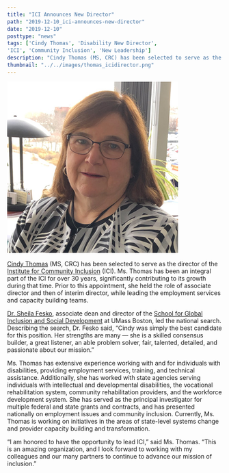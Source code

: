 ```yaml
---
title: "ICI Announces New Director"
path: "2019-12-10_ici-announces-new-director"
date: "2019-12-10"
posttype: "news"
tags: ['Cindy Thomas', 'Disability New Director',
'ICI', 'Community Inclusion', 'New Leadership']
description: "Cindy Thomas (MS, CRC) has been selected to serve as the director of the Institute for Community Inclusion (ICI). Ms. Thomas has been an integral part of the ICI for over 30 years, significantly contributing to its growth during that time."
thumbnail: "../../images/thomas_icidirector.png"
---
```



![Cindy Thomas (MS, CRC) has been selected to serve as the director of the Institute for Community Inclusion.](../../images/thomas_icidirector.png)

[Cindy Thomas](/about/staff-directory/cindy-thomas)  (MS, CRC) has been selected to serve as the director of the  [Institute for Community Inclusion](https://www.communityinclusion.org/)  (ICI). Ms. Thomas has been an integral part of the ICI for over 30 years, significantly contributing to its growth during that time. Prior to this appointment, she held the role of associate director and then of interim director, while leading the employment services and capacity building teams.

[Dr. Sheila Fesko](https://www.umb.edu/faculty_staff/bio/sheila_l._fesko), associate dean and director of the  [School for Global Inclusion and Social Development](https://globalinclusion.umb.edu/)  at UMass Boston, led the national search. Describing the search, Dr. Fesko said, “Cindy was simply the best candidate for this position. Her strengths are many — she is a skilled consensus builder, a great listener, an able problem solver, fair, talented, detailed, and passionate about our mission.”

Ms. Thomas has extensive experience working with and for individuals with disabilities, providing employment services, training, and technical assistance. Additionally, she has worked with state agencies serving individuals with intellectual and developmental disabilities, the vocational rehabilitation system, community rehabilitation providers, and the workforce development system. She has served as the principal investigator for multiple federal and state grants and contracts, and has presented nationally on employment issues and community inclusion. Currently, Ms. Thomas is working on initiatives in the areas of state-level systems change and provider capacity building and transformation.

“I am honored to have the opportunity to lead ICI,” said Ms. Thomas. “This is an amazing organization, and I look forward to working with my colleagues and our many partners to continue to advance our mission of inclusion.”
